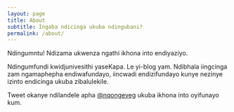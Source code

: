 ```yaml
---
layout: page
title: About
subtitle: Ingaba ndicinga ukuba ndingubani?
permalink: /about/
---
```


Ndingumntu! Ndizama ukwenza ngathi ikhona into endiyaziyo.

Ndingumfundi kwidjunivesithi yaseKapa. Le yi-blog yam. Ndibhala iingcinga
zam ngamaphepha endiwafundayo, iincwadi endizifundayo kunye nezinye izinto endicinga ukuba zibalulekile.

Tweet okanye ndilandele apha [@nqongeveg](http://twitter.com/nqongeveg) ukuba ikhona into oyifunayo kum.